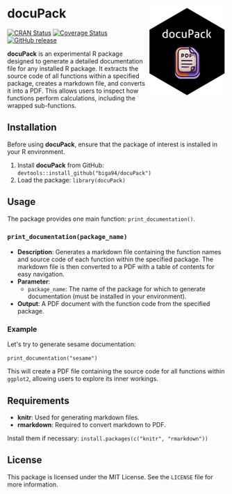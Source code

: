 # docuPack <img src="man/sticker.png" align="right" width="180px"/>

[![CRAN Status](https://www.r-pkg.org/badges/version/docuPack)](https://CRAN.R-project.org/package=docuPack)
[![Coverage Status](https://codecov.io/gh/biga94/docuPack/branch/main/graph/badge.svg)](https://codecov.io/gh/biga94/docuPack)
[![GitHub release](https://img.shields.io/github/release/biga94/docuPack.svg)](https://github.com/biga94/docuPack/releases)

**docuPack** is an experimental R package designed to generate a detailed documentation file for any installed R package. It extracts the source code of all functions within a specified package, creates a markdown file, and converts it into a PDF. This allows users to inspect how functions perform calculations, including the wrapped sub-functions. 

## Installation 
Before using **docuPack**, ensure that the package of interest is installed in your R environment.
1. Install **docuPack** from GitHub:
 ```devtools::install_github("biga94/docuPack")```
 2. Load the package: 
 ```library(docuPack)```

## Usage
The package provides one main function: `print_documentation()`.

### `print_documentation(package_name)`

-   **Description**: Generates a markdown file containing the function names and source code of each function within the specified package. The markdown file is then converted to a PDF with a table of contents for easy navigation.
-   **Parameter**:
    -   `package_name`: The name of the package for which to generate documentation (must be installed in your environment).
-   **Output**: A PDF document with the function code from the specified package.

### Example
Let's try to generate sesame documentation:

``print_documentation("sesame")``

This will create a PDF file containing the source code for all functions within `ggplot2`, allowing users to explore its inner workings.

## Requirements

-   **knitr**: Used for generating markdown files.
-   **rmarkdown**: Required to convert markdown to PDF.

Install them if necessary:
``install.packages(c("knitr", "rmarkdown"))``

## License

This package is licensed under the MIT License. See the `LICENSE` file for more information.
